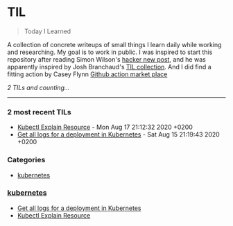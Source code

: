 # TIL
> Today I Learned

A collection of concrete writeups of small things I learn daily while working
and researching. My goal is to work in public. I was inspired to start this
repository after reading Simon Wilson's [hacker new post][1], and he was
apparently inspired by Josh Branchaud's [TIL collection][2]. And I did find a fitting
action by Casey Flynn [Github action market place][3]


_2 TILs and counting..._

---

### 2 most recent TILs

- [Kubectl Explain Resource](kubernetes/kubectl-explain-resource.md) - Mon Aug 17 21:12:32 2020 +0200
- [Get all logs for a deployment in Kubernetes](kubernetes/get-all-logs-for-deployment.md) - Sat Aug 15 21:19:43 2020 +0200

### Categories

- [kubernetes](#kubernetes)

### [kubernetes](#kubernetes)
- [Get all logs for a deployment in Kubernetes](kubernetes/get-all-logs-for-deployment.md)
- [Kubectl Explain Resource](kubernetes/kubectl-explain-resource.md)

[1]: https://simonwillison.net/2020/Apr/20/self-rewriting-readme/
[2]: https://github.com/jbranchaud/til
[3]: https://github.com/marketplace/actions/til-auto-format-readme


